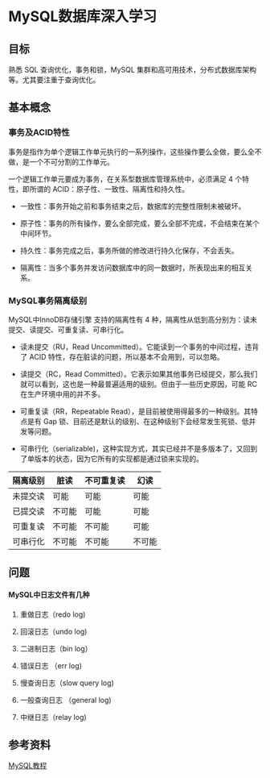# MySQL数据库深入学习

## 目标

  熟悉 SQL 查询优化，事务和锁，MySQL 集群和高可用技术，分布式数据库架构等。尤其要注重于查询优化。
  
## 基本概念

  ### 事务及ACID特性
  
  
   事务是指作为单个逻辑工作单元执行的一系列操作，这些操作要么全做，要么全不做，是一个不可分割的工作单元。

   一个逻辑工作单元要成为事务，在关系型数据库管理系统中，必须满足 4 个特性，即所谓的 ACID：原子性、一致性、隔离性和持久性。

   * 一致性：事务开始之前和事务结束之后，数据库的完整性限制未被破坏。

   * 原子性：事务的所有操作，要么全部完成，要么全部不完成，不会结束在某个中间环节。

   * 持久性：事务完成之后，事务所做的修改进行持久化保存，不会丢失。

   * 隔离性：当多个事务并发访问数据库中的同一数据时，所表现出来的相互关系。
     
  
  ### MySQL事务隔离级别
  
   MySQL中InnoDB存储引擎 支持的隔离性有 4 种，隔离性从低到高分别为：读未提交、读提交、可重复读、可串行化。

   * 读未提交（RU，Read Uncommitted）。它能读到一个事务的中间过程，违背了 ACID 特性，存在脏读的问题，所以基本不会用到，可以忽略。

   * 读提交（RC，Read Committed）。它表示如果其他事务已经提交，那么我们就可以看到，这也是一种最普遍适用的级别。但由于一些历史原因，可能 RC 在生产环境中用的并不多。

   * 可重复读（RR，Repeatable Read），是目前被使用得最多的一种级别。其特点是有 Gap 锁、目前还是默认的级别、在这种级别下会经常发生死锁、低并发等问题。

   * 可串行化（serializable)，这种实现方式，其实已经并不是多版本了，又回到了单版本的状态，因为它所有的实现都是通过锁来实现的。
  
   
   隔离级别|脏读|不可重复读|幻读
   ------|-----|-------|---
   未提交读|可能|可能|可能
   已提交读|不可能|可能|可能
   可重复读|不可能|不可能|可能
   可串行化|不可能|不可能|不可能
  

## 问题

#### MySQL中日志文件有几种

   1. 重做日志（redo log)
   
   2. 回滚日志（undo log)
   
   3. 二进制日志（bin log）
 
   4. 错误日志 （err log)
    
   5. 慢查询日志（slow query log)
   
   6. 一般查询日志 （general log)
   
   7. 中继日志（relay log)
  
## 参考资料

   [MySQL教程](http://c.biancheng.net/view/7098.html)
  

